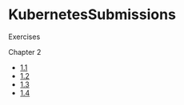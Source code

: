 # KubernetesSubmissions
Exercises

Chapter 2
- <a href="https://github.com/xxxxxemirxxxxx/KubernetesSubmissions/releases/tag/1.1">1.1</a>
- <a href="https://github.com/xxxxxemirxxxxx/KubernetesSubmissions/releases/tag/1.2">1.2</a>
- <a href="https://github.com/xxxxxemirxxxxx/KubernetesSubmissions/releases/tag/1.3">1.3</a>
- <a href="https://github.com/xxxxxemirxxxxx/KubernetesSubmissions/releases/tag/1.4">1.4</a>
